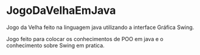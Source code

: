 # JogoDaVelhaEmJava
Jogo da Velha feito na linguagem java utilizando a interface Gráfica Swing.

Jogo feito para colocar os conhecimentos de POO em java e o conhecimento sobre Swing em pratica.
